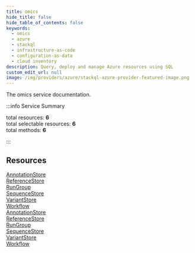 ```yaml
---
title: omics
hide_title: false
hide_table_of_contents: false
keywords:
  - omics
  - azure
  - stackql
  - infrastructure-as-code
  - configuration-as-data
  - cloud inventory
description: Query, deploy and manage Azure resources using SQL
custom_edit_url: null
image: /img/providers/azure/stackql-azure-provider-featured-image.png
---
```


The omics service documentation.

:::info Service Summary

<div class="row">
<div class="providerDocColumn">
<span>total resources:&nbsp;<b>6</b></span><br />
<span>total selectable resources:&nbsp;<b>6</b></span><br />
<span>total methods:&nbsp;<b>6</b></span><br />
</div>
</div>

:::

## Resources
<div class="row">
<div class="providerDocColumn">
<a href="/providers/azure/omics/AnnotationStore/">AnnotationStore</a><br />
<a href="/providers/azure/omics/ReferenceStore/">ReferenceStore</a><br />
<a href="/providers/azure/omics/RunGroup/">RunGroup</a><br />
<a href="/providers/azure/omics/SequenceStore/">SequenceStore</a><br />
<a href="/providers/azure/omics/VariantStore/">VariantStore</a><br />
<a href="/providers/azure/omics/Workflow/">Workflow</a>
</div>
<div class="providerDocColumn">
<a href="/providers/azure/omics/AnnotationStore/">AnnotationStore</a><br />
<a href="/providers/azure/omics/ReferenceStore/">ReferenceStore</a><br />
<a href="/providers/azure/omics/RunGroup/">RunGroup</a><br />
<a href="/providers/azure/omics/SequenceStore/">SequenceStore</a><br />
<a href="/providers/azure/omics/VariantStore/">VariantStore</a><br />
<a href="/providers/azure/omics/Workflow/">Workflow</a>
</div>
</div>